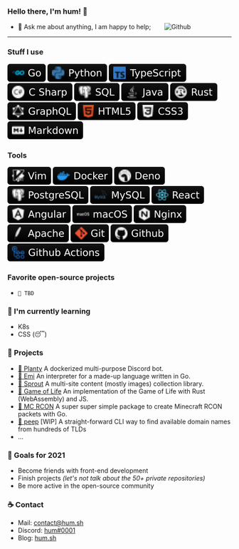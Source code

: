 ### Hello there, I'm hum! 👋

<!--
[![Languages](https://github-readme-stats.vercel.app/api/top-langs/?username=hum&layout=compact)]()
-->

<img width="30%" align="right" alt="Github" src="https://i.pinimg.com/originals/22/0c/dc/220cdcf3951af2b3733780d455a2b865.png" />

- 💬 Ask me about anything, I am happy to help;

--------------------------------------------------------------

### Stuff I use
![Go](static/go.svg)
![Python](static/python.svg)
![TypeScript](static/ts.svg)
![C#](static/csharp.svg)
![SQL](static/sql.svg)
![Java](static/java.svg)
![Rust](static/rust.svg)
![GraphQL](static/graphql.svg)
![HTML5](static/html.svg)
![CSS3](static/css.svg)
![Markdown](static/markdown.svg)

### Tools
![Vim](static/vim.svg)
![Docker](static/docker.svg)
![Deno](static/deno.svg)
![PostgreSQL](static/postgresql.svg)
![MySQL](static/mysql.svg)
![React](static/react.svg)
![Angular](static/angular.svg)
![MacOS](static/macos.svg)
![Nginx](static/nginx.svg)
![Apache](static/apache.svg)
![Git](static/git.svg)
![Github](static/github.svg)
![Github Actions](static/actions.svg)

### Favorite open-source projects
  - `🌱 TBD`

### 🌵 I'm currently learning
  - K8s
  - CSS (:sleeping:)

### 💾 Projects
  - [🌱 Planty](https://github.com/hum/planty) A dockerized multi-purpose Discord bot.
  - [🔑 Emi](https://github.com/hum/emi) An interpreter for a made-up language written in Go.
  - [🌿 Sprout](https://github.com/hum/sprout) A multi-site content (mostly images) collection library.
  - [🎲 Game of Life](https://github.com/hum/game-of-life-wasm) An implementation of the Game of Life with Rust (WebAssembly) and JS. 
  - [🧩 MC RCON](https://github.com/hum/mc-rcon) A super super simple package to create Minecraft RCON packets with Go.
  - [🐥 peep](https://github.com/hum/peep) [WIP] A straight-forward CLI way to find available domain names from hundreds of TLDs
  - ...

### 🥅 Goals for 2021
  - Become friends with front-end development
  - Finish projects *(let's not talk about the 50+ private repositories)*
  - Be more active in the open-source community

### ☕️ Contact
  - Mail: [contact@hum.sh](mailto:contact@hum.sh)
  - Discord: [hum#0001](https://discord.com/channels/@me/239641728741539840)
  - Blog: [hum.sh](https://hum.sh)
